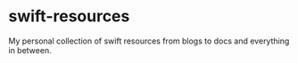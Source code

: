 # swift-resources
My personal collection of swift resources from blogs to docs and everything in between.
